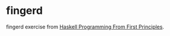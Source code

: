 # fingerd

fingerd exercise from [Haskell Programming From First Principles](http://www.haskellbook.com).
